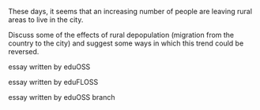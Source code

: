 These days, it seems that an increasing number of people are leaving rural areas to live in the city.

Discuss some of the effects of rural depopulation (migration from the country to the city) and suggest some ways in which this trend could be reversed. 


essay written by eduOSS

essay written by eduFLOSS

essay written by eduOSS branch
